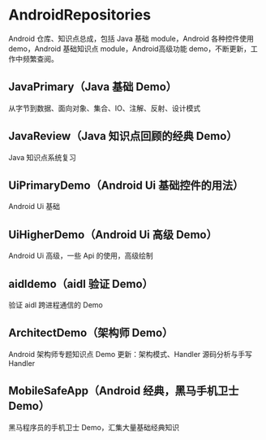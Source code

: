 # AndroidRepositories
Android 仓库、知识点总成，包括 Java 基础 module，Android 各种控件使用 demo，Android 基础知识点 module，Android高级功能 demo，不断更新，工作中频繁查阅。



## JavaPrimary（Java 基础 Demo）
从字节到数据、面向对象、集合、IO、注解、反射、设计模式

## JavaReview（Java 知识点回顾的经典 Demo）
Java 知识点系统复习

## UiPrimaryDemo（Android Ui 基础控件的用法）
Android Ui 基础

## UiHigherDemo（Android Ui 高级 Demo）
Android Ui 高级，一些 Api 的使用，高级绘制

## aidldemo（aidl 验证 Demo）
验证 aidl 跨进程通信的 Demo

## ArchitectDemo（架构师 Demo）
Android 架构师专题知识点 Demo
更新：架构模式、Handler 源码分析与手写 Handler

## MobileSafeApp（Android 经典，黑马手机卫士 Demo）
黑马程序员的手机卫士 Demo，汇集大量基础经典知识

